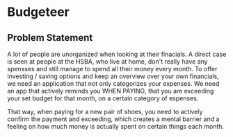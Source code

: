 # Budgeteer

## Problem Statement
A lot of people are unorganized when looking at their finacials. A direct case is seen at people at the HSBA, who live at home, don't really have any spensses and still manage to spend all their money every month.
To offer investing / saving options and keep an overview over your own financials, we need an application that not only categorizes your expenses. We need an app that actively reminds you WHEN PAYING, 
that you are exceeding your set budget for that month, on a certain category of expenses.

That way, when paying for a new pair of shoes, you need to actively confirm the payment and exceeding, which creates a mental barrier and a feeling on how much money is actually spent on certain things each month.
